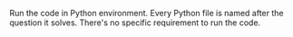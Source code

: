 Run the code in Python environment. Every Python file is named after the question it solves. There's no specific requirement to run the code.